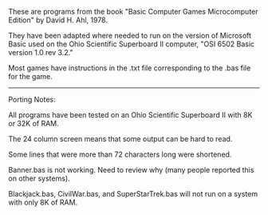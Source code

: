 These are programs from the book "Basic Computer Games Microcomputer
Edition" by David H. Ahl, 1978.

They have been adapted where needed to run on the version of Microsoft
Basic used on the Ohio Scientific Superboard II computer, "OSI 6502
Basic version 1.0 rev 3.2."

Most games have instructions in the .txt file corresponding to the
.bas file for the game.

---

Porting Notes:

All programs have been tested on an Ohio Scientific Superboard II with
8K or 32K of RAM.

The 24 column screen means that some output can be hard to read.

Some lines that were more than 72 characters long were shortened.

Banner.bas is not working. Need to review why (many people reported
this on other systems).

Blackjack.bas, CivilWar.bas, and SuperStarTrek.bas will not run on a
system with only 8K of RAM.
